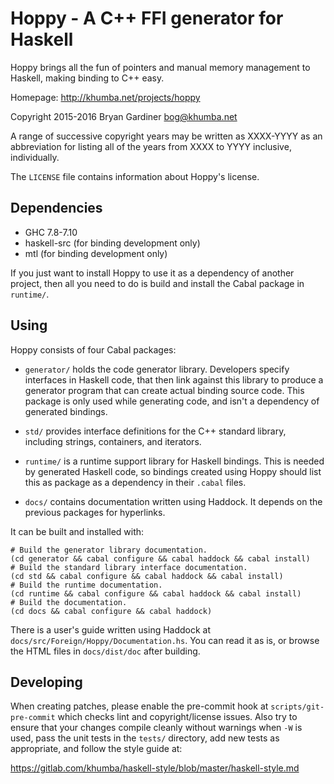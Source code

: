 # Hoppy - A C++ FFI generator for Haskell

Hoppy brings all the fun of pointers and manual memory management to Haskell,
making binding to C++ easy.

Homepage: http://khumba.net/projects/hoppy

Copyright 2015-2016 Bryan Gardiner <bog@khumba.net>

A range of successive copyright years may be written as XXXX-YYYY as an
abbreviation for listing all of the years from XXXX to YYYY inclusive,
individually.

The `LICENSE` file contains information about Hoppy's license.

## Dependencies

- GHC 7.8-7.10
- haskell-src (for binding development only)
- mtl (for binding development only)

If you just want to install Hoppy to use it as a dependency of another project,
then all you need to do is build and install the Cabal package in `runtime/`.

## Using

Hoppy consists of four Cabal packages:

- `generator/` holds the code generator library.  Developers specify interfaces
  in Haskell code, that then link against this library to produce a generator
  program that can create actual binding source code.  This package is only used
  while generating code, and isn't a dependency of generated bindings.

- `std/` provides interface definitions for the C++ standard library, including
  strings, containers, and iterators.

- `runtime/` is a runtime support library for Haskell bindings.  This is needed
  by generated Haskell code, so bindings created using Hoppy should list this as
  package as a dependency in their `.cabal` files.

- `docs/` contains documentation written using Haddock.  It depends on the
  previous packages for hyperlinks.

It can be built and installed with:

    # Build the generator library documentation.
    (cd generator && cabal configure && cabal haddock && cabal install)
    # Build the standard library interface documentation.
    (cd std && cabal configure && cabal haddock && cabal install)
    # Build the runtime documentation.
    (cd runtime && cabal configure && cabal haddock && cabal install)
    # Build the documentation.
    (cd docs && cabal configure && cabal haddock)

There is a user's guide written using Haddock at
`docs/src/Foreign/Hoppy/Documentation.hs`.  You can read it as is, or browse the
HTML files in `docs/dist/doc` after building.

## Developing

When creating patches, please enable the pre-commit hook at
`scripts/git-pre-commit` which checks lint and copyright/license issues.  Also
try to ensure that your changes compile cleanly without warnings when `-W` is
used, pass the unit tests in the `tests/` directory, add new tests as
appropriate, and follow the style guide at:

https://gitlab.com/khumba/haskell-style/blob/master/haskell-style.md
